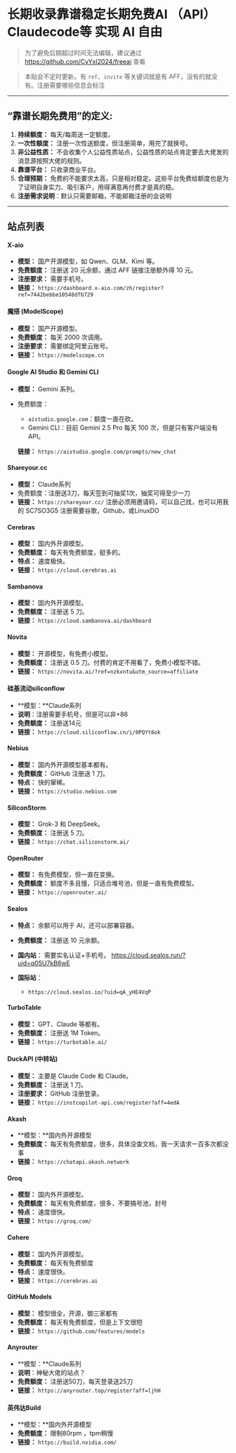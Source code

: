 # 长期收录靠谱稳定长期免费AI （API）Claudecode等 实现 AI 自由

> 为了避免后期超过时间无法编辑，建议通过 https://github.com/CyYxl2024/freeai 查看

> 本贴会不定时更新。有 `ref`、`invite` 等关键词就是有 AFF，没有的就没有。注册需要哪些信息会标注

---

## **“靠谱长期免费用”的定义:**

1.  **持续额度：** 每天/每周送一定额度。
2.  **一次性额度：** 注册一次性送额度，但注册简单，用完了就换号。
3.  **非公益性质：** 不会收集个人公益性质站点，公益性质的站点肯定要去大佬发的消息源按照大佬的规则。
4.  **靠谱平台：** 只收录商业平台。
5.  **合理预期：** 免费的不能要求太高，只是相对稳定。这些平台免费给额度也是为了证明自身实力、吸引客户，用得满意再付费才是真的稳。
6.  **注册需求说明**：默认只需要邮箱，不能邮箱注册的会说明

---

## **站点列表**

#### **X-aio**

- **模型：** 国产开源模型，如 Qwen、GLM、Kimi 等。
- **免费额度：** 注册送 20 元余额，通过 AFF 链接注册额外得 10 元。
- **注册要求：** 需要手机号。
- **链接：** `https://dashboard.x-aio.com/zh/register?ref=7442bebbe10548dfb729`

#### **魔搭 (ModelScope)**

- **模型：** 国产开源模型。
- **免费额度：** 每天 2000 次调用。
- **注册要求：** 需要绑定阿里云账号。
- **链接：** `https://modelscope.cn`

#### **Google AI Studio 和 Gemini CLI**

- **模型：** Gemini 系列。

- 免费额度：

  - `aistudio.google.com`：额度一直在砍。
  - Gemini CLI：目前 Gemini 2.5 Pro 每天 100 次，但是只有客户端没有 API。

  **链接：** `https://aistudio.google.com/prompts/new_chat`

#### Shareyour.cc

- **模型：** Claude系列
- 免费额度：注册送3刀，每天签到可抽奖1次，抽奖可得至少一刀
- **链接：** `https://shareyour.cc/` 注册必须用邀请码，可以自己找，也可以用我的 SC7SO3G5 注册需要谷歌，Github，或LinuxDO

#### **Cerebras**

- **模型：** 国内外开源模型。
- **免费额度：** 每天有免费额度，挺多的。
- **特点：** 速度极快。
- **链接：** `https://cloud.cerebras.ai`

#### **Sambanova**

- **模型：** 国内外开源模型。
- **免费额度：** 注册送 5 刀。
- **链接：** `https://cloud.sambanova.ai/dashboard`

#### **Novita**

- **模型：** 开源模型，有免费小模型。
- **免费额度：** 注册送 0.5 刀。付费的肯定不用看了，免费小模型不错。
- **链接：** `https://novita.ai/?ref=nzkxntu&utm_source=affiliate`

#### 硅基流动siliconflow

- **模型：**Claude系列
- **说明**：注册需要手机号，但是可以非+86
- **免费额度：**  注册送14元
- **链接：** `https://cloud.siliconflow.cn/i/0PQYt6ok`

#### **Nebius**

- **模型：** 国内外开源模型基本都有。
- **免费额度：** GitHub 注册送 1 刀。
- **特点：** 快的窜稀。
- **链接：** `https://studio.nebius.com`

#### **SiliconStorm**

- **模型：** Grok-3 和 DeepSeek。
- **免费额度：** 注册送 5 刀。
- **链接：** `https://chat.siliconstorm.ai/`

#### **OpenRouter**

- **模型：** 有免费模型，但一直在变换。
- **免费额度：** 额度不多且慢，只适合堆号池，但是一直有免费模型。
- **链接：** `https://openrouter.ai/`

#### **Sealos**

- **特点：** 余额可以用于 AI，还可以部署容器。
- **免费额度：** 注册送 10 元余额。
- **国内站**： 需要实名认证+手机号。 https://cloud.sealos.run/?uid=q05U7kB6wE

- **国际站**：
  - `https://cloud.sealos.io/?uid=qA_yHE4VqP`

#### **TurboTable**

- **模型：** GPT、Claude 等都有。
- **免费额度：** 注册送 1M Token。
- **链接：** `https://turbotable.ai/`

#### **DuckAPI (中转站)**

- **模型：** 主要是 Claude Code 和 Claude。
- **免费额度：** 注册送 1 刀。
- **注册要求：** GitHub 注册登录。
- **链接：** `https://instcopilot-api.com/register?aff=4edA`

#### Akash

- **模型：**国内外开源模型
- **免费额度：** 每天有免费额度，很多，具体没查文档，我一天请求一百多次都没事
- **链接：** `https://chatapi.akash.network`

#### **Groq**

- **模型：** 国内外开源模型。
- **免费额度：** 每天有免费额度，很多，不要搞号池，封号
- **特点：** 速度很快。
- **链接：** `https://groq.com/`

#### **Cohere**

- **模型：** 国内外开源模型。
- **免费额度：**  每天有免费额度
- **特点：** 速度很快。
- **链接：** `https://cerebras.ai`

#### **GitHub Models**

- **模型：** 模型很全，开源，御三家都有
- **免费额度：**  每天有免费额度，但是上下文很短
- **链接：** `https://github.com/features/models`

#### Anyrouter

- **模型：**Claude系列
- **说明**：神秘大佬的站点？
- **免费额度：**  注册送50刀，每天登录送25刀
- **链接：** `https://anyrouter.top/register?aff=ljhH`

#### 英伟达Build

- **模型：**国内外开源模型
- **免费额度：**  限制80rpm ，tpm稍慢
- **链接：** `https://build.nvidia.com/`
